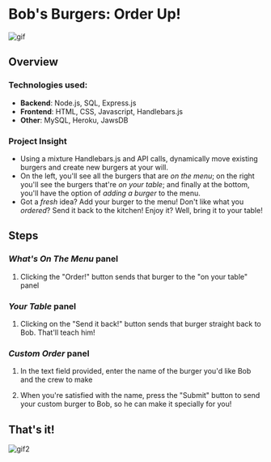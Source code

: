# Bob's Burgers: Order Up!

![gif](https://media.giphy.com/media/rvoMMtlqibZYY/giphy.gif)

## Overview

### Technologies used:

* **Backend**: Node.js, SQL, Express.js
* **Frontend**: HTML, CSS, Javascript, Handlebars.js
* **Other**: MySQL, Heroku, JawsDB

### Project Insight

* Using a mixture Handlebars.js and API calls, dynamically move existing burgers and create new burgers at your will. 
* On the left, you'll see all the burgers that are _on the menu_; on the right you'll see the burgers that're _on your table_; and finally at the bottom, you'll have the option of _adding a burger_ to the menu.
* Got a _fresh_ idea? Add your burger to the menu! Don't like what you _ordered_? Send it back to the kitchen! Enjoy it? Well, bring it to your table!

## Steps

### _What's On The Menu_ panel

1) Clicking the "Order!" button sends that burger to the "on your table" panel

### _Your Table_ panel

1) Clicking on the "Send it back!" button sends that burger straight back to Bob. That'll teach him!

### _Custom Order_ panel

1) In the text field provided, enter the name of the burger you'd like Bob and the crew to make

2) When you're satisfied with the name, press the "Submit" button to send your custom burger to Bob, so he can make it specially for you!

## That's it!

![gif2](https://media.giphy.com/media/KEtgWlYYoN6Ni/giphy.gif)
